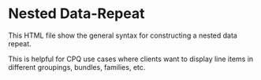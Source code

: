 # Nested Data-Repeat

This HTML file show the general syntax for constructing a nested data repeat. 

This is helpful for CPQ use cases where clients want to display line items in different groupings, bundles, families, etc.
